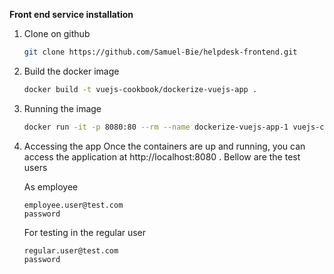   **Front end service installation**


1. Clone on github
	```sh
	git clone https://github.com/Samuel-Bie/helpdesk-frontend.git
	```

2. Build the docker image

	```bash
	docker build -t vuejs-cookbook/dockerize-vuejs-app .
	```
3. Running the image

	```bash
	docker run -it -p 8080:80 --rm --name dockerize-vuejs-app-1 vuejs-cookbook/dockerize-vuejs-app
	```

4. Accessing the app
Once the containers are up and running, you can access the application at http://localhost:8080 .
Bellow are the test users

	As employee
	```
	employee.user@test.com
	password
	```
	For testing in the regular user
	```
	regular.user@test.com
	password
	```